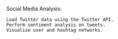 Social Media Analysis:

    Load Twitter data using the Twitter API.
    Perform sentiment analysis on tweets.
    Visualize user and hashtag networks.
